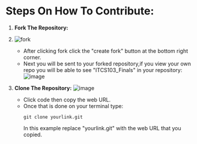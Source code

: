 # Steps On How To Contribute:

1. **Fork The Repository:**
2. 
   ![fork](https://github.com/user-attachments/assets/65c0ed44-e85c-4fe5-a0a8-eecd25daead1)
   - After clicking fork click the "create fork" button at the bottom right corner.
   - Next you will be sent to your forked repository,if you view your own repo you will be able to see "ITCS103_Finals" in your repository:
     ![image](https://github.com/user-attachments/assets/cf746528-1890-449d-b361-9e111111fd10)

3. **Clone The Repository:**
   ![image](https://github.com/user-attachments/assets/db921b1e-bc9a-475d-8e33-4f738927c3f8)
   - Click code then copy the web URL.
   - Once that is done on your terminal type:
     ```clone
     git clone yourlink.git
     ```
     In this example replace "yourlink.git" with the web URL that you copied.
     
